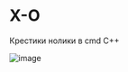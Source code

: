 # X-O
Крестики нолики в cmd
C++

![image](https://github.com/IIIBe2/X-O/assets/42515284/2c9c8099-74ce-4b45-adc8-ed041f1cf388)
